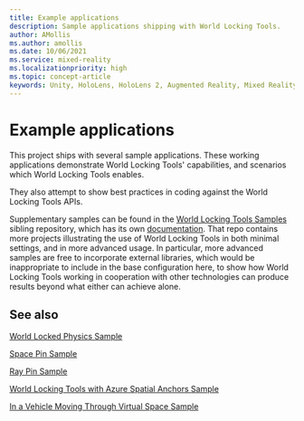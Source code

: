 ```yaml
---
title: Example applications
description: Sample applications shipping with World Locking Tools.
author: AMollis
ms.author: amollis
ms.date: 10/06/2021
ms.service: mixed-reality
ms.localizationpriority: high
ms.topic: concept-article
keywords: Unity, HoloLens, HoloLens 2, Augmented Reality, Mixed Reality, ARCore, ARKit, development, MRTK
---
```


# Example applications

This project ships with several sample applications. These working applications demonstrate World Locking Tools' capabilities, and scenarios which World Locking Tools enables.

They also attempt to show best practices in coding against the World Locking Tools APIs.

Supplementary samples can be found in the [World Locking Tools Samples](https://github.com/microsoft/MixedReality-WorldLockingTools-Samples) sibling repository, which has its own [documentation](https://microsoft.github.io/MixedReality-WorldLockingTools-Samples/README.html). That repo contains more projects illustrating the use of World Locking Tools in both minimal settings, and in more advanced usage. In particular, more advanced samples are free to incorporate external libraries, which would be inappropriate to include in the base configuration here, to show how World Locking Tools working in cooperation with other technologies can produce results beyond what either can achieve alone.

## See also

[World Locked Physics Sample](Samples/WorldLockedPhysicsSample.md)

[Space Pin Sample](Samples/SpacePin.md)

[Ray Pin Sample](Samples/RayPins.md)

[World Locking Tools with Azure Spatial Anchors Sample](Samples/WLT_ASA_Sample.md)

[In a Vehicle Moving Through Virtual Space Sample](Samples/Vehicle.md)
